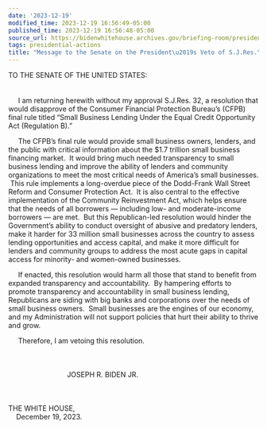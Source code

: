 ```yaml
---
date: '2023-12-19'
modified_time: 2023-12-19 16:56:49-05:00
published_time: 2023-12-19 16:56:48-05:00
source_url: https://bidenwhitehouse.archives.gov/briefing-room/presidential-actions/2023/12/19/message-to-the-senate-on-the-presidents-veto-of-s-j-res-32/
tags: presidential-actions
title: "Message to the Senate on the President\u2019s Veto of S.J.Res.\_32"
---
```

 
TO THE SENATE OF THE UNITED STATES:  
   
   
     I am returning herewith without my approval S.J.Res. 32,
a resolution that would disapprove of the Consumer Financial Protection
Bureau’s (CFPB) final rule titled “Small Business Lending Under the
Equal Credit Opportunity Act (Regulation B).”

     The CFPB’s final rule would provide small business owners, lenders,
and the public with critical information about the $1.7 trillion small
business financing market.  It would bring much needed transparency to
small business lending and improve the ability of lenders and community
organizations to meet the most critical needs of America’s small
businesses.  This rule implements a long-overdue piece of the Dodd-Frank
Wall Street Reform and Consumer Protection Act.  It is also central to
the effective implementation of the Community Reinvestment Act, which
helps ensure that the needs of all borrowers — including low- and
moderate-income borrowers — are met.  But this Republican-led resolution
would hinder the Government’s ability to conduct oversight of abusive
and predatory lenders, make it harder for 33 million small businesses
across the country to assess lending opportunities and access capital,
and make it more difficult for lenders and community groups to address
the most acute gaps in capital access for minority- and women-owned
businesses.

     If enacted, this resolution would harm all those that stand to
benefit from expanded transparency and accountability.  By hampering
efforts to promote transparency and accountability in small business
lending, Republicans are siding with big banks and corporations over the
needs of small business owners.  Small businesses are the engines of our
economy, and my Administration will not support policies that hurt their
ability to thrive and grow.

     Therefore, I am vetoing this resolution.  
   
   
   
                              JOSEPH R. BIDEN JR.  
   
   
   
THE WHITE HOUSE,  
    December 19, 2023.

